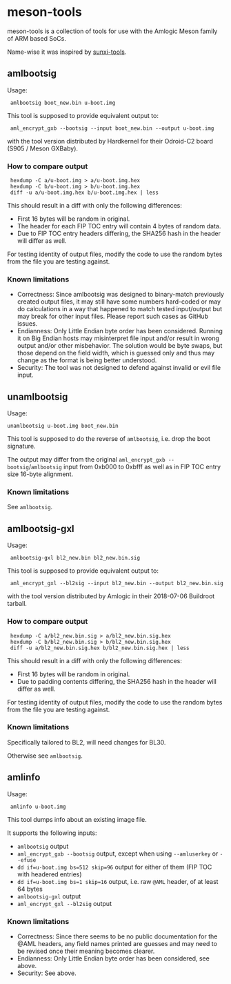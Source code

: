 # meson-tools

meson-tools is a collection of tools for use with the Amlogic Meson family of ARM based SoCs.

Name-wise it was inspired by [sunxi-tools](https://github.com/linux-sunxi/sunxi-tools/).

## amlbootsig

Usage:
```
 amlbootsig boot_new.bin u-boot.img
```

This tool is supposed to provide equivalent output to:
```
 aml_encrypt_gxb --bootsig --input boot_new.bin --output u-boot.img
```
with the tool version distributed by Hardkernel for their Odroid-C2 board (S905 / Meson GXBaby).

### How to compare output

```
 hexdump -C a/u-boot.img > a/u-boot.img.hex
 hexdump -C b/u-boot.img > b/u-boot.img.hex
 diff -u a/u-boot.img.hex b/u-boot.img.hex | less
```

This should result in a diff with only the following differences:

* First 16 bytes will be random in original.
* The header for each FIP TOC entry will contain 4 bytes of random data.
* Due to FIP TOC entry headers differing, the SHA256 hash in the header will differ as well.

For testing identity of output files, modify the code to use the random bytes from the file you are testing against.

### Known limitations

* Correctness: Since amlbootsig was designed to binary-match previously created output files, it may still have some numbers hard-coded or may do calculations in a way that happened to match tested input/output but may break for other input files. Please report such cases as GitHub issues.
* Endianness: Only Little Endian byte order has been considered. Running it on Big Endian hosts may misinterpret file input and/or result in wrong output and/or other misbehavior. The solution would be byte swaps, but those depend on the field width, which is guessed only and thus may change as the format is being better understood.
* Security: The tool was not designed to defend against invalid or evil file input.

## unamlbootsig

Usage:
```
unamlbootsig u-boot.img boot_new.bin
```

This tool is supposed to do the reverse of `amlbootsig`, i.e. drop the boot signature.

The output may differ from the original `aml_encrypt_gxb --bootsig`/`amlbootsig` input from 0xb000 to 0xbfff as well as in FIP TOC entry size 16-byte alignment.

### Known limitations

See `amlbootsig`.

## amlbootsig-gxl

Usage:
```
 amlbootsig-gxl bl2_new.bin bl2_new.bin.sig
```

This tool is supposed to provide equivalent output to:
```
 aml_encrypt_gxl --bl2sig --input bl2_new.bin --output bl2_new.bin.sig
```
with the tool version distributed by Amlogic in their 2018-07-06 Buildroot tarball.

### How to compare output

```
 hexdump -C a/bl2_new.bin.sig > a/bl2_new.bin.sig.hex
 hexdump -C b/bl2_new.bin.sig > b/bl2_new.bin.sig.hex
 diff -u a/bl2_new.bin.sig.hex b/bl2_new.bin.sig.hex | less
```

This should result in a diff with only the following differences:

* First 16 bytes will be random in original.
* Due to padding contents differing, the SHA256 hash in the header will differ as well.

For testing identity of output files, modify the code to use the random bytes from the file you are testing against.

### Known limitations

Specifically tailored to BL2, will need changes for BL30.

Otherwise see `amlbootsig`.

## amlinfo

Usage:
```
 amlinfo u-boot.img
```

This tool dumps info about an existing image file.

It supports the following inputs:
* `amlbootsig` output
* `aml_encrypt_gxb --bootsig` output, except when using `--amluserkey` or `--efuse`
* `dd if=u-boot.img bs=512 skip=96` output for either of them (FIP TOC with headered entries)
* `dd if=u-boot.img bs=1 skip=16` output, i.e. raw `@AML` header, of at least 64 bytes
* `amlbootsig-gxl` output
* `aml_encrypt_gxl --bl2sig` output

### Known limitations

* Correctness: Since there seems to be no public documentation for the @AML headers, any field names printed are guesses and may need to be revised once their meaning becomes clearer.
* Endianness: Only Little Endian byte order has been considered, see above.
* Security: See above.
